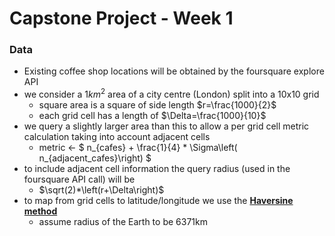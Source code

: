 
# Capstone Project - Week 1 #

### Data
- Existing coffee shop locations will be obtained by the foursquare explore API
- we consider a $1km^2$ area of a city centre (London) split into a 10x10 grid
    * square area is a square of side length $r=\frac{1000}{2}$
    * each grid cell has a length of $\Delta=\frac{1000}{10}$
- we query a slightly larger area than this to allow a per grid cell metric calculation taking into account adjacent cells
    * metric <- $ n_{cafes} + \frac{1}{4} * \Sigma\left( n_{adjacent_cafes}\right) $
- to include adjacent cell information the query radius (used in the foursquare API call) will be
    * $\sqrt(2)*\left(r+\Delta\right)$
- to map from grid cells to latitude/longitude we use the  __[Haversine method](http://url)__
    * assume radius of the Earth to be 6371km
